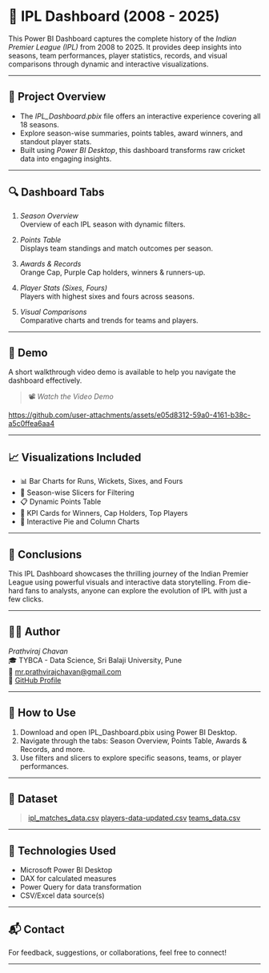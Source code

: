 # 🏏 IPL Dashboard (2008 - 2025)

This Power BI Dashboard captures the complete history of the *Indian Premier League (IPL)* from 2008 to 2025. It provides deep insights into seasons, team performances, player statistics, records, and visual comparisons through dynamic and interactive visualizations.

---

## 📂 Project Overview

- The *IPL_Dashboard.pbix* file offers an interactive experience covering all 18 seasons.
- Explore season-wise summaries, points tables, award winners, and standout player stats.
- Built using *Power BI Desktop*, this dashboard transforms raw cricket data into engaging insights.

---

## 🔍 Dashboard Tabs

1. *Season Overview*  
   Overview of each IPL season with dynamic filters.

2. *Points Table*  
   Displays team standings and match outcomes per season.

3. *Awards & Records*  
   Orange Cap, Purple Cap holders, winners & runners-up.

4. *Player Stats (Sixes, Fours)*  
   Players with highest sixes and fours across seasons.

5. *Visual Comparisons*  
   Comparative charts and trends for teams and players.

---

## 🎥 Demo

A short walkthrough video demo is available to help you navigate the dashboard effectively.

> 📽 *Watch the Video Demo*  
> 

https://github.com/user-attachments/assets/e05d8312-59a0-4161-b38c-a5c0ffea6aa4



---

## 📈 Visualizations Included

- 📊 Bar Charts for Runs, Wickets, Sixes, and Fours  
- 🔘 Season-wise Slicers for Filtering  
- 📋 Dynamic Points Table  
- 🏅 KPI Cards for Winners, Cap Holders, Top Players  
- 🧩 Interactive Pie and Column Charts  

---

## 🏁 Conclusions

This IPL Dashboard showcases the thrilling journey of the Indian Premier League using powerful visuals and interactive data storytelling. From die-hard fans to analysts, anyone can explore the evolution of IPL with just a few clicks.

---

## 🧑‍💻 Author

*Prathviraj Chavan*  
🎓 TYBCA - Data Science, Sri Balaji University, Pune  
📧 mr.prathvirajchavan@gmail.com  
🔗 [GitHub Profile](https://github.com/prathvichavan)

---

## 🚀 How to Use

1. Download and open IPL_Dashboard.pbix using Power BI Desktop.
2. Navigate through the tabs: Season Overview, Points Table, Awards & Records, and more.
3. Use filters and slicers to explore specific seasons, teams, or player performances.

---

## 📁 Dataset

> [ipl_matches_data.csv](https://github.com/user-attachments/files/21220535/ipl_matches_data.csv)
> [players-data-updated.csv](https://github.com/user-attachments/files/21220536/players-data-updated.csv)
> [teams_data.csv](https://github.com/user-attachments/files/21220537/teams_data.csv)


---

## 📌 Technologies Used

- Microsoft Power BI Desktop  
- DAX for calculated measures  
- Power Query for data transformation  
- CSV/Excel data source(s) 

---

## 📬 Contact

For feedback, suggestions, or collaborations, feel free to connect!

---
